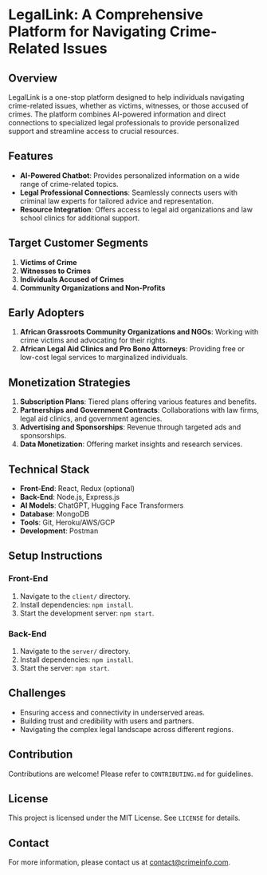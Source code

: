 # LegalLink: A Comprehensive Platform for Navigating Crime-Related Issues

## Overview

LegalLink is a one-stop platform designed to help individuals navigating crime-related issues, whether as victims, witnesses, or those accused of crimes. The platform combines AI-powered information and direct connections to specialized legal professionals to provide personalized support and streamline access to crucial resources.

## Features

- **AI-Powered Chatbot**: Provides personalized information on a wide range of crime-related topics.
- **Legal Professional Connections**: Seamlessly connects users with criminal law experts for tailored advice and representation.
- **Resource Integration**: Offers access to legal aid organizations and law school clinics for additional support.

## Target Customer Segments

1. **Victims of Crime**
2. **Witnesses to Crimes**
3. **Individuals Accused of Crimes**
4. **Community Organizations and Non-Profits**

## Early Adopters

1. **African Grassroots Community Organizations and NGOs**: Working with crime victims and advocating for their rights.
2. **African Legal Aid Clinics and Pro Bono Attorneys**: Providing free or low-cost legal services to marginalized individuals.

## Monetization Strategies

1. **Subscription Plans**: Tiered plans offering various features and benefits.
2. **Partnerships and Government Contracts**: Collaborations with law firms, legal aid clinics, and government agencies.
3. **Advertising and Sponsorships**: Revenue through targeted ads and sponsorships.
4. **Data Monetization**: Offering market insights and research services.

## Technical Stack

- **Front-End**: React, Redux (optional)
- **Back-End**: Node.js, Express.js
- **AI Models**: ChatGPT, Hugging Face Transformers
- **Database**: MongoDB
- **Tools**: Git, Heroku/AWS/GCP
- **Development**: Postman

## Setup Instructions

### Front-End
1. Navigate to the `client/` directory.
2. Install dependencies: `npm install`.
3. Start the development server: `npm start`.

### Back-End
1. Navigate to the `server/` directory.
2. Install dependencies: `npm install`.
3. Start the server: `npm start`.

## Challenges

- Ensuring access and connectivity in underserved areas.
- Building trust and credibility with users and partners.
- Navigating the complex legal landscape across different regions.

## Contribution

Contributions are welcome! Please refer to `CONTRIBUTING.md` for guidelines.

## License

This project is licensed under the MIT License. See `LICENSE` for details.

## Contact

For more information, please contact us at [contact@crimeinfo.com](mailto:contact@crimeinfo.com).
